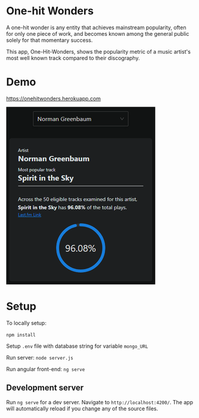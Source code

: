 # One-hit Wonders

A one-hit wonder is any entity that achieves mainstream popularity, often for only one piece of work, and becomes known among the general public solely for that momentary success.

This app, One-Hit-Wonders, shows the popularity metric of a music artist's most well known track compared to their discography.

# Demo

https://onehitwonders.herokuapp.com

![One Hit Wonders Demo][demo]

# Setup

To locally setup:

`npm install`

Setup `.env` file with database string for variable `mongo_URL`

Run server: `node server.js`

Run angular front-end: `ng serve`

## Development server

Run `ng serve` for a dev server. Navigate to `http://localhost:4200/`. The app will automatically reload if you change any of the source files.

[demo]: src/assets/demo.png
